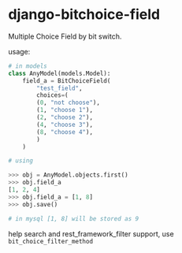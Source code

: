# django-bitchoice-field
Multiple Choice Field by bit switch.

usage:

```python
# in models
class AnyModel(models.Model):
    field_a = BitChoiceField(
        "test_field",
        choices=(
        (0, "not choose"),
        (1, "choose 1"),
        (2, "choose 2"),
        (4, "choose 3"),
        (8, "choose 4"),
        )
    )

# using

>>> obj = AnyModel.objects.first()
>>> obj.field_a
[1, 2, 4]
>>> obj.field_a = [1, 8]
>>> obj.save()

# in mysql [1, 8] will be stored as 9
```

help search and rest_framework_filter support, use ` bit_choice_filter_method `
